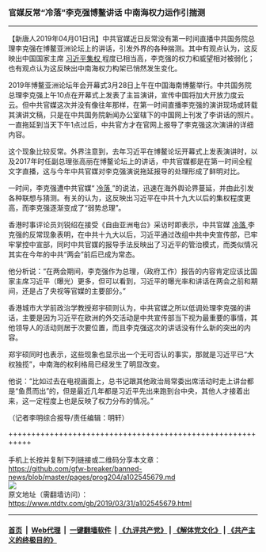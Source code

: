 ### 官媒反常“冷落”李克强博鳌讲话  中南海权力运作引揣测
------------------------

<div class="post_content" itemprop="articleBody">
 <p>
  【新唐人2019年04月01日讯】中共官媒近日反常没有第一时间直播中共国务院总理李克强在博鳌亚洲论坛上的讲话，引发外界的各种揣测。其中有观点认为，这反映出中国国家主席
  <a href="https://www.ntdtv.com/gb/习近平集权.htm">
   习近平集权
  </a>
  程度已相当高，李克强的权力和威望相对被弱化；也有观点认为这反映出中南海权力构架已悄然发生变化。
 </p>
 <p>
  2019年博鳌亚洲论坛年会开幕式3月28日上午在中国海南博鳌举行。中共国务院总理李克强上午10点在开幕式上发表了主旨演讲，宣传中国将加大开放力度云云。但中共官媒这次并没有像往年那样，在第一时间直播李克强的演讲现场或转载其演讲文稿，只是在中共国务院新闻办公室辖下的中国网上刊发了李讲话的照片。一直拖延到当天下午1点过后，中共官方才在官网上报导了李克强这次演讲的详细内容。
 </p>
 <p>
  这个现象比较反常。外界注意到，去年习近平在博鳌论坛开幕式上发表演讲时，以及2017年时任副总理张高丽在博鳌论坛上的讲话，中共官媒都是在第一时间全程文字直播，这与今年中共官媒对李克强演说拖延报导的处理形成了鲜明对比。
 </p>
 <p>
  一时间，李克强遭中共官媒“
  <a href="https://www.ntdtv.com/gb/冷落.htm">
   冷落
  </a>
  ”的说法，迅速在海外舆论界蔓延，并由此引发各种联想与猜测。有关的认为，这反映出习近平在中共十九大以后的集权程度更高，而李克强逐渐变成了“弱势总理”。
 </p>
 <p>
  香港时事评论员刘锐绍在接受《自由亚洲电台》采访时即表示，中共官媒
  <a href="https://www.ntdtv.com/gb/冷落.htm">
   冷落
  </a>
  李克强的反常现象表明，在中共十九大以后，习近平通过改组中共中央宣传部，已牢牢掌控中宣部，同时中共官媒的报导手法反映出了习近平的管治模式，而类似情况其实在今年的中共“两会”前后已成为常态。
 </p>
 <p>
  他分析说：“在两会期间，李克强作为总理，（政府工作）报告的内容肯定应该比国家主席习近平（曝光）更多，但可以看到，习近平的曝光率和讲话在两会之前和期间，还是占了央视等官媒的主要部分。”
 </p>
 <p>
  香港城市大学前政治学教授郑宇硕则认为，中共官媒之所以低调处理李克强的讲话，主要是因为习近平在欧洲的外交活动是中共宣传部当下视为最重要的事情，其他领导人的活动则居于次要位置，而且李克强这次的讲话没有什么新的突出的内容。
 </p>
 <p>
  郑宇硕同时也表示，这些现象也显示出一个无可否认的事实，那就是习近平已“大权独揽”，中南海的权利格局已经发生了明显改变。
 </p>
 <p>
  他说：“比如过去在电视画面上，总书记跟其他政治局常委出席活动时走上讲台都是“鱼贯而出”的，但是最近几年都是习近平先出来跑到台中央，其他人才接着出来，这一定程度上也是反映了权力分布的情况。”
 </p>
 <p>
  （记者李明综合报导/责任编辑：明轩）
 </p>
 <div class="single_ad">
 </div>
</div>

+++++++++++++++++++++++++++++++++++++++++++++++++++++++++++<br/><br/>
手机上长按并复制下列链接或二维码分享本文章：<br/>
https://github.com/gfw-breaker/banned-news/blob/master/pages/prog204/a102545679.md <br/>
<a href='https://github.com/gfw-breaker/banned-news/blob/master/pages/prog204/a102545679.md'><img src='https://github.com/gfw-breaker/banned-news/blob/master/pages/prog204/a102545679.md.png'/></a> <br/>
原文地址（需翻墙访问）：https://www.ntdtv.com/gb/2019/03/31/a102545679.html


------------------------
#### [首页](https://github.com/gfw-breaker/banned-news/blob/master/README.md) &nbsp;|&nbsp; [Web代理](https://github.com/labour-camp/helloworld) &nbsp;|&nbsp; [一键翻墙软件](https://github.com/gfw-breaker/nogfw/blob/master/README.md) &nbsp;| [《九评共产党》](https://github.com/gfw-breaker/9ping.md/blob/master/README.md#九评之一评共产党是什么) | [《解体党文化》](https://github.com/gfw-breaker/jtdwh.md/blob/master/README.md) | [《共产主义的终极目的》](https://github.com/gfw-breaker/gczydzjmd.md/blob/master/README.md)

